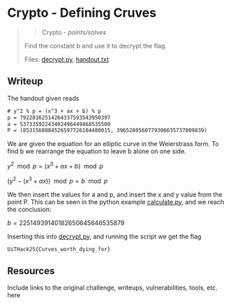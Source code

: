 # Crypto - Defining Cruves

> > Crypto - *points/solves*
>
> Find the constant b and use it to decrypt the flag.
>
> Files: [decrypt.py](../src/decrypt.py), [handout.txt](../src/handout.txt)

## Writeup

The handout given reads

```txt
# y^2 % p = (x^3 + ax + b) % p
p = 79228162514264337593543950397
a = 53733592243402496449468535509
P = (8531568884526597726104480015, 3965280560779306635737009839)
```

We are given the equation for an elliptic curve in the Weierstrass form.
To find b we rearrange the equation to leave b alone on one side.

$y^2 \mod p = (x^3 + ax + b) \mod p$

$(y^2 - (x^3 + ax)) \mod p = b \mod p$

We then insert the values for a and p, and insert the x and y value from the point P.
This can be seen in the python example [calculate.py](calculate.py), and we reach the conclusion:

$b = 22514939140182650645646535879$

Inserting this into [decrypt.py](../src/decrypt.py), and running the script we get the flag

```txt
UiTHack25{Curves_worth_dying_for}
```

## Resources

Include links to the original challenge, writeups, vulnerabilities, tools, etc. here